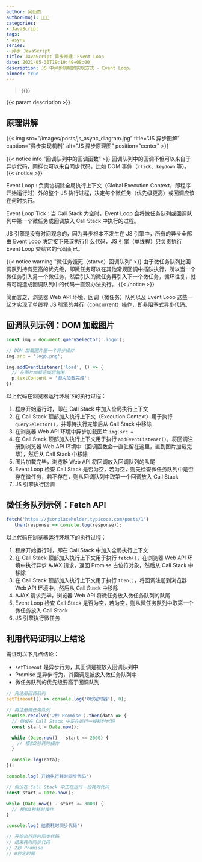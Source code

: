 ```yaml
---
author: 吴仙杰
authorEmoji: 🧑🏻‍💻
categories:
- JavaScript
tags:
- async
series:
- 异步 JavaScript
title: JavaScript 异步原理：Event Loop
date: 2021-05-30T19:19:49+08:00
description: JS 中异步机制的实现方式 - Event Loop。
pinned: true
---
```


> {{<reprint>}}

{{< param description >}}

## 原理讲解

{{< img src="/images/posts/js_async_diagram.jpg" title="JS 异步图解" caption="异步实现机制" alt="JS 异步原理图" position="center" >}}

{{< notice info "回调队列中的回调函数" >}}
回调队列中的回调不但可以来自于异步代码，同样也可以来自同步代码，比如 DOM 事件（`click`、`keydown` 等）。
{{< /notice >}}

Event Loop
: 负责协调除全局执行上下文（Global Execution Context，即程序开始运行时）外的整个 JS 执行过程，决定每个微任务（优先级更高）或回调应该在何时执行。

Event Loop Tick
: 当 Call Stack 为空时，Event Loop 会将微任务队列或回调队列中第一个微任务或回调放入 Call Stack 中执行的过程。

JS 引擎是没有时间观念的，因为异步根本不发生在 JS 引擎中，所有的异步全部由 Event Loop 决定接下来该执行什么代码，JS 引擎（单线程）只负责执行 Event Loop 交给它的代码而已。

{{< notice warning "微任务饿死（starve）回调队列" >}}
由于微任务队列比回调队列持有更高的优先级，即微任务可以在其他常规回调中插队执行，所以当一个微任务引入另一个微任务，然后引入的微任务再引入下一个微任务，循环往复，就有可能造成回调队列中的代码一直没办法执行。
{{< /notice >}}

简而言之，浏览器 Web API 环境、回调（微任务）队列以及 Event Loop 这些一起才实现了单线程 JS 引擎的并行（concurrent）操作，即非阻塞式异步代码。

## 回调队列示例：DOM 加载图片

```js
const img = document.querySelector('.logo');

// DOM 加载图片是一个异步操作
img.src = 'logo.png';

img.addEventListener('load', () => {
  // 在图片加载完成后触发
  p.textContent = '图片加载完成';
});
```

以上代码在浏览器运行环境下的执行过程：

1. 程序开始运行时，即在 Call Stack 中加入全局执行上下文
2. 在 Call Stack 顶部加入执行上下文（Execution Context）用于执行 `querySelector()`，并等待执行完毕后从 Call Stack 中移除
3. 在浏览器 Web API 环境中异步加载图片 `img.src = `
4. 在 Call Stack 顶部加入执行上下文用于执行 `addEventListener()`，将回调注册到浏览器 Web API 环境中（回调函数会一直驻留在这里，直到图片加载完毕），然后从 Call Stack 中移除
5. 图片加载完毕，浏览器 Web API 将回调放入回调队列的队尾
6. Event Loop 检查 Call Stack 是否为空，若为空，则先检查微任务队列中是否存在微任务，若不存在，则从回调队列中取第一个回调放入 Call Stack
7. JS 引擎执行回调

## 微任务队列示例：Fetch API

```js
fetch('https://jsonplaceholder.typicode.com/posts/1')
  .then(response => console.log(response));
```

以上代码在浏览器运行环境下的执行过程：

1. 程序开始运行时，即在 Call Stack 中加入全局执行上下文
2. 在 Call Stack 顶部加入执行上下文用于执行 `fetch()`，在浏览器 Web API 环境中执行异步 AJAX 请求，返回 Promise 占位符对象，然后从 Call Stack 中移除
3. 在 Call Stack 顶部加入执行上下文用于执行 `then()`，将回调注册到浏览器 Web API 环境中，然后从 Call Stack 中移除
4. AJAX 请求完毕，浏览器 Web API 将微任务放入微任务队列的队尾
5. Event Loop 检查 Call Stack 是否为空，若为空，则从微任务队列中取第一个微任务放入 Call Stack
6. JS 引擎执行微任务

## 利用代码证明以上结论

需证明以下几点结论：

- `setTimeout` 是异步行为，其回调是被放入回调队列中
- Promise 是异步行为，其回调是被放入微任务队列中
- 微任务队列的优先级要高于回调队列

```js
// 先注册回调队列
setTimeout(() => console.log('0秒定时器'), 0);

// 再注册微任务队列
Promise.resolve('2秒 Promise').then(data => {
  // 假设在 Call Stack 中正在运行一段耗时代码
  const start = Date.now();

  while (Date.now() - start <= 2000) {
    // 模拟2秒耗时操作
  }

  console.log(data);
});

console.log('开始执行耗时同步代码')

// 假设在 Call Stack 中正在运行一段耗时代码
const start = Date.now();

while (Date.now() - start <= 3000) {
  // 模拟3秒耗时操作
}

console.log('结束耗时同步代码')

// 开始执行耗时同步代码
// 结束耗时同步代码
// 2秒 Promise
// 0秒定时器
```
